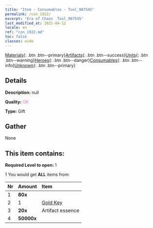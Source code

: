 ```yaml
---
title: "Item - Consumables - Tool_907545"
permalink: /con_1922/
excerpt: "Era of Chaos  Tool_907545"
last_modified_at: 2021-04-12
locale: en
ref: "con_1922.md"
toc: false
classes: wide
---
```

 [Materials](/Items/){: .btn .btn--primary}[Artifacts](/Items/Artifacts/){: .btn .btn--success}[Units](/Items/Units/){: .btn .btn--warning}[Heroes](/Items/Heroes/){: .btn .btn--danger}[Consumables](/Items/Consumables/){: .btn .btn--info}[Unknown](/Items/Unknown/){: .btn .btn--primary}

## Details
 **Description:** null

 **Quality:** <span style="color: #DA70D6">OK</span>

 **Type:** Gift

## Gather

  None

## This item contains:

 **Required Level to open:** 1

 1 You would get **ALL** items  from:

  | Nr | Amount |     Item    |
  |:---|:-------|:------------|
  | 1 |  **80x** | <i class="fas fa-gem"/> |  | 
  | 2 | 1 | [Gold Key](/Items/con_783/) | 
  | 3 |  **20x** | Artifact essence |  | 
  | 4 |  **50000x** | <i class="fas fa-coins"/> |  | 
